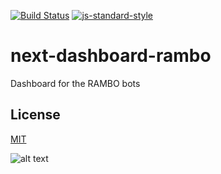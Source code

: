 [![Build Status](https://travis-ci.org/telemark/next-dashboard-rambo.svg?branch=master)](https://travis-ci.org/telemark/next-dashboard-rambo)
[![js-standard-style](https://img.shields.io/badge/code%20style-standard-brightgreen.svg?style=flat)](https://github.com/feross/standard)

# next-dashboard-rambo
Dashboard for the RAMBO bots

## License
[MIT](LICENSE)

![alt text](https://robots.kebabstudios.party/next-dashboard-rambo.png "Robohash image of next-dashboard-rambo")
